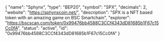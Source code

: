 {
    "name": "Sphynx",
    "type": "BEP20",
    "symbol": "SPX",
    "decimals": 2,
    "website": "https://sphynxcoin.net/",
    "description": "SPX is a NFT based token with an amazing game on BSC Smartchain",
    "explorer": "https://bscscan.com/token/0x99476bb4588C3CCf4343dD81685b1F67c15Cc0fA",
    "status": "active",
    "id": "0x99476bb4588C3CCf4343dD81685b1F67c15Cc0fA"
}
